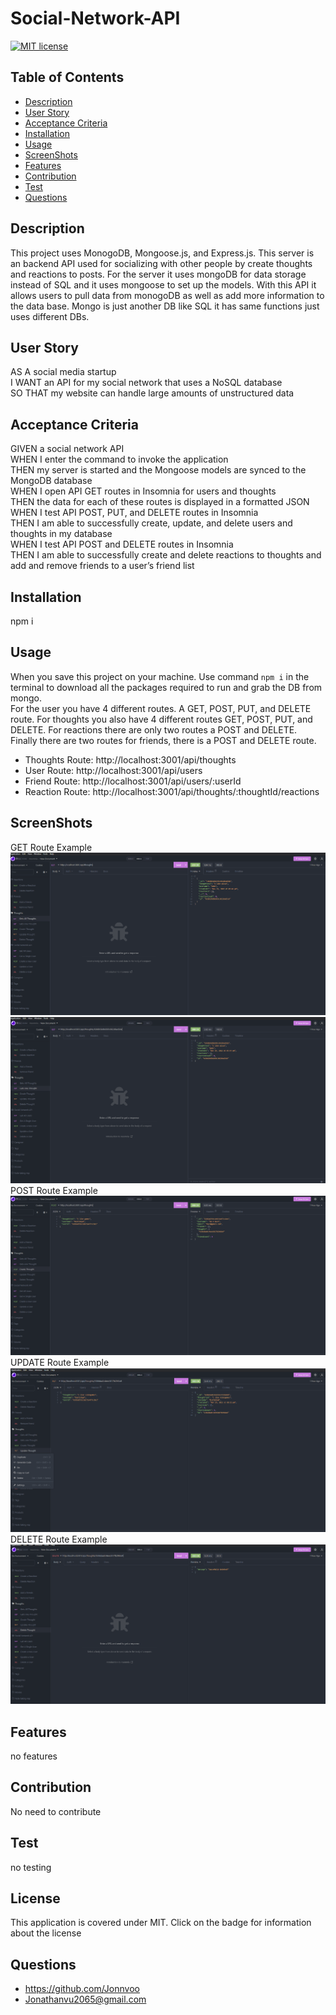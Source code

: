 # Social-Network-API

[![MIT license](https://img.shields.io/badge/License-MIT-blueviolet.svg)](https://choosealicense.com/licenses/mit/)

## Table of Contents 
- [Description](#description)
- [User Story](#user-story)
- [Acceptance Criteria](#user-story)
- [Installation](#Acceptance-Criteria)
- [Usage](#usage)
- [ScreenShots](#screenshots)
- [Features](#features)
- [Contribution](#contribution)
- [Test](#test)
- [Questions](#questions)


## Description
This project uses MonogoDB, Mongoose.js, and Express.js. This server is an backend API used for socializing with other people by create thoughts and reactions to posts. For the server it uses mongoDB for data storage instead of SQL and it uses mongoose to set up the models. With this API it allows users to pull data from monogoDB as well as add more information to the data base. Mongo is just another DB like SQL it has same functions just uses different DBs.

## User Story
AS A social media startup</br>
I WANT an API for my social network that uses a NoSQL database</br>
SO THAT my website can handle large amounts of unstructured data</br>

## Acceptance Criteria
GIVEN a social network API</br>
WHEN I enter the command to invoke the application</br>
THEN my server is started and the Mongoose models are synced to the MongoDB database</br>
WHEN I open API GET routes in Insomnia for users and thoughts</br>
THEN the data for each of these routes is displayed in a formatted JSON</br>
WHEN I test API POST, PUT, and DELETE routes in Insomnia</br>
THEN I am able to successfully create, update, and delete users and thoughts in my database</br>
WHEN I test API POST and DELETE routes in Insomnia</br>
THEN I am able to successfully create and delete reactions to thoughts and add and remove friends to a user’s friend list</br>


## Installation
npm i 

## Usage 
When you save this project on your machine. Use command `npm i` in the terminal to download all the packages required to run and grab the DB from mongo.</br>
For the user you have 4 different routes. A GET, POST, PUT, and DELETE route. For thoughts you also have 4 different routes GET, POST, PUT, and DELETE. For reactions there are only two routes a POST and DELETE. Finally there are two routes for friends, there is a POST and DELETE route.

 * Thoughts Route: http://localhost:3001/api/thoughts
 * User Route: http://localhost:3001/api/users 
 * Friend Route: http://localhost:3001/api/users/:userId
 * Reaction Route: http://localhost:3001/api/thoughts/:thoughtId/reactions

## ScreenShots
GET Route Example 
![ ScreenShot](./assets/GET%20Thoughts.PNG)
![ ScreenShot](./assets/Get%20a%20single%20thought.PNG)
POST Route Example 
![ ScreenShot](./assets/Create%20Thought.PNG)
UPDATE Route Example
![ ScreenShot](./assets/Update%20Thought.PNG)
DELETE Route Example
![ ScreenShot](./assets/Delete%20Thought.PNG)


## Features
no features

## Contribution
No need to contribute 

## Test 
no testing 

## License
 This application is covered under MIT. Click on the badge for information about the license


## Questions 
* https://github.com/Jonnvoo 
* Jonathanvu2065@gmail.com
